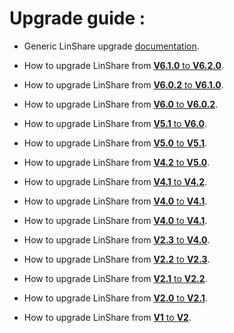 # Upgrade guide :

* Generic LinShare upgrade [documentation](linshare-upgrade.md).

* How to upgrade LinShare from  [__V6.1.0__ to __V6.2.0__](linshare-upgrade-from-v6.1.0-to-v6.2.0.md).

* How to upgrade LinShare from  [__V6.0.2__ to __V6.1.0__](linshare-upgrade-from-v6.0.2-to-v6.1.0.md).

* How to upgrade LinShare from  [__V6.0__ to __V6.0.2__](linshare-upgrade-from-v6.0.0-to-v6.0.2.md).

* How to upgrade LinShare from  [__V5.1__ to __V6.0__](linshare-upgrade-from-v5.1-to-v6.0.md).

* How to upgrade LinShare from  [__V5.0__ to __V5.1__](linshare-upgrade-from-v5.0-to-v5.1.md).

* How to upgrade LinShare from  [__V4.2__ to __V5.0__](linshare-upgrade-from-v4.2-to-v5.0.md).

* How to upgrade LinShare from  [__V4.1__ to __V4.2__](linshare-upgrade-from-v4.1-to-v4.2.md).

* How to upgrade LinShare from  [__V4.0__ to __V4.1__](linshare-upgrade-from-v4.0-to-v4.1.md).

* How to upgrade LinShare from  [__V4.0__ to __V4.1__](linshare-upgrade-from-v4.0-to-v4.1.md).

* How to upgrade LinShare from  [__V2.3__ to __V4.0__](linshare-upgrade-from-v2.3-to-v4.0.md).

* How to upgrade LinShare from  [__V2.2__ to __V2.3__](linshare-upgrade-from-v2.2-to-v2.3.md).

* How to upgrade LinShare from  [__V2.1__ to __V2.2__](linshare-upgrade-from-v2.1-to-v2.2.md).

* How to upgrade LinShare from  [__V2.0__ to __V2.1__](linshare-upgrade-from-v2.0-to-v2.1.md).

* How to upgrade LinShare from  [__V1__ to __V2__](linshare-upgrade-from-v1-to-v2.md).
